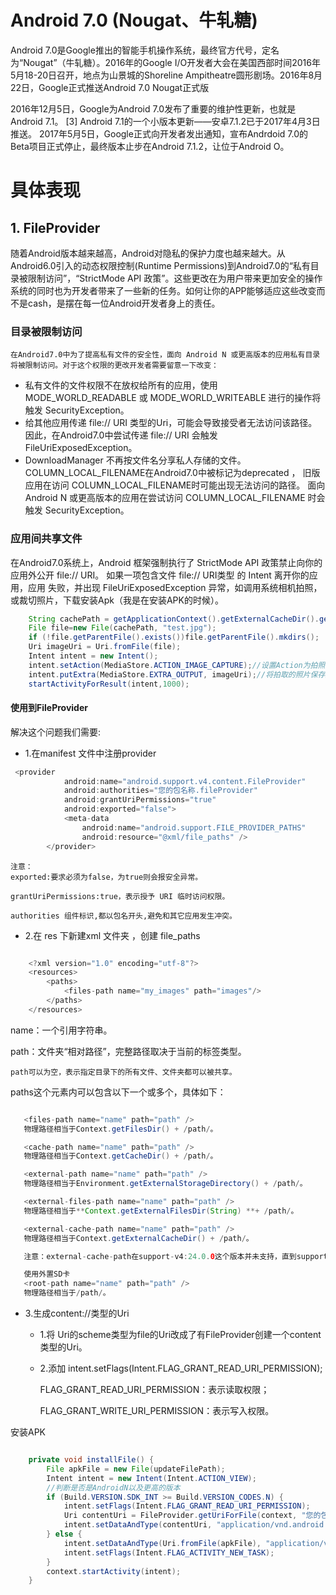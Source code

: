 #  Android 7.0 (Nougat、牛轧糖)

Android 7.0是Google推出的智能手机操作系统，最终官方代号，定名为“Nougat”（牛轧糖）。2016年的Google I/O开发者大会在美国西部时间2016年5月18-20日召开，地点为山景城的Shoreline Ampitheatre圆形剧场。2016年8月22日，Google正式推送Android 7.0 Nougat正式版

2016年12月5日，Google为Android 7.0发布了重要的维护性更新，也就是Android 7.1。 [3]  Android 7.1的一个小版本更新——安卓7.1.2已于2017年4月3日推送。
2017年5月5日，Google正式向开发者发出通知，宣布Andrdoid 7.0的Beta项目正式停止，最终版本止步在Android 7.1.2，让位于Android O。

# 具体表现

## 1. FileProvider
随着Android版本越来越高，Android对隐私的保护力度也越来越大。从Android6.0引入的动态权限控制(Runtime Permissions)到Android7.0的“私有目录被限制访问”，“StrictMode API 政策”。这些更改在为用户带来更加安全的操作系统的同时也为开发者带来了一些新的任务。如何让你的APP能够适应这些改变而不是cash，是摆在每一位Android开发者身上的责任。
###  目录被限制访问
    在Android7.0中为了提高私有文件的安全性，面向 Android N 或更高版本的应用私有目录将被限制访问。对于这个权限的更改开发者需要留意一下改变：

* 私有文件的文件权限不在放权给所有的应用，使用 MODE_WORLD_READABLE 或 MODE_WORLD_WRITEABLE 进行的操作将触发 SecurityException。
* 给其他应用传递 file:// URI 类型的Uri，可能会导致接受者无法访问该路径。 因此，在Android7.0中尝试传递 file:// URI 会触发 FileUriExposedException。
* DownloadManager 不再按文件名分享私人存储的文件。COLUMN_LOCAL_FILENAME在Android7.0中被标记为deprecated ， 
旧版应用在访问 COLUMN_LOCAL_FILENAME时可能出现无法访问的路径。 面向 Android N 或更高版本的应用在尝试访问 COLUMN_LOCAL_FILENAME 时会触发 SecurityException。

### 应用间共享文件   
在Android7.0系统上，Android 框架强制执行了 StrictMode API 政策禁止向你的应用外公开 file:// URI。 如果一项包含文件 file:// URI类型 的 Intent 离开你的应用，应用
失败，并出现 FileUriExposedException 异常，如调用系统相机拍照，或裁切照片，下载安装Apk（我是在安装APK的时候）。

```java
    String cachePath = getApplicationContext().getExternalCacheDir().getPath();
    File file=new File(cachePath, "test.jpg");
    if (!file.getParentFile().exists())file.getParentFile().mkdirs();
    Uri imageUri = Uri.fromFile(file);
    Intent intent = new Intent();
    intent.setAction(MediaStore.ACTION_IMAGE_CAPTURE);//设置Action为拍照
    intent.putExtra(MediaStore.EXTRA_OUTPUT, imageUri);//将拍取的照片保存到指定URI
    startActivityForResult(intent,1000);
```


#### 使用到FileProvider
解决这个问题我们需要:
* 1.在manifest 文件中注册provider

```java
 <provider
            android:name="android.support.v4.content.FileProvider"
            android:authorities="您的包名称.fileProvider"
            android:grantUriPermissions="true"
            android:exported="false">
            <meta-data
                android:name="android.support.FILE_PROVIDER_PATHS"
                android:resource="@xml/file_paths" />
        </provider>
```
    注意：
    exported:要求必须为false，为true则会报安全异常。

    grantUriPermissions:true，表示授予 URI 临时访问权限。

    authorities 组件标识,都以包名开头,避免和其它应用发生冲突。

* 2.在 res 下新建xml 文件夹 ，创建 file_paths

```java

    <?xml version="1.0" encoding="utf-8"?>
    <resources>
        <paths>
            <files-path name="my_images" path="images"/>
        </paths>
    </resources>

```

name：一个引用字符串。

path：文件夹“相对路径”，完整路径取决于当前的标签类型。

    path可以为空，表示指定目录下的所有文件、文件夹都可以被共享。

paths这个元素内可以包含以下一个或多个，具体如下：

 ```java

    <files-path name="name" path="path" />
    物理路径相当于Context.getFilesDir() + /path/。

    <cache-path name="name" path="path" />
    物理路径相当于Context.getCacheDir() + /path/。

    <external-path name="name" path="path" />
    物理路径相当于Environment.getExternalStorageDirectory() + /path/。

    <external-files-path name="name" path="path" />
    物理路径相当于**Context.getExternalFilesDir(String) **+ /path/。

    <external-cache-path name="name" path="path" />
    物理路径相当于Context.getExternalCacheDir() + /path/。

    注意：external-cache-path在support-v4:24.0.0这个版本并未支持，直到support-v4:25.0.0才支持.

    使用外置SD卡
    <root-path name="name" path="path" />
    物理路径相当于/path/。

 ```



* 3.生成content://类型的Uri

    - 1.将 Uri的scheme类型为file的Uri改成了有FileProvider创建一个content类型的Uri。

    - 2.添加 intent.setFlags(Intent.FLAG_GRANT_READ_URI_PERMISSION);

        FLAG_GRANT_READ_URI_PERMISSION：表示读取权限；

        FLAG_GRANT_WRITE_URI_PERMISSION：表示写入权限。

安装APK

```java

    private void installFile() {
        File apkFile = new File(updateFilePath);
        Intent intent = new Intent(Intent.ACTION_VIEW);
        //判断是否是AndroidN以及更高的版本
        if (Build.VERSION.SDK_INT >= Build.VERSION_CODES.N) {
            intent.setFlags(Intent.FLAG_GRANT_READ_URI_PERMISSION);
            Uri contentUri = FileProvider.getUriForFile(context, "您的包名称.fileProvider", apkFile);
            intent.setDataAndType(contentUri, "application/vnd.android.package-archive");
        } else {
            intent.setDataAndType(Uri.fromFile(apkFile), "application/vnd.android.package-archive");
            intent.setFlags(Intent.FLAG_ACTIVITY_NEW_TASK);
        }
        context.startActivity(intent);
    }
```

 


